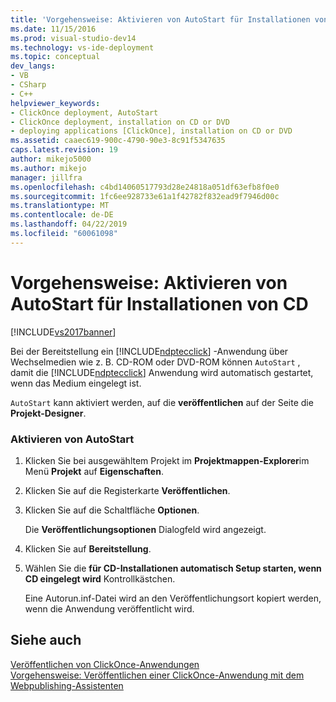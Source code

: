 ```yaml
---
title: 'Vorgehensweise: Aktivieren von AutoStart für Installationen von CD | Microsoft-Dokumentation'
ms.date: 11/15/2016
ms.prod: visual-studio-dev14
ms.technology: vs-ide-deployment
ms.topic: conceptual
dev_langs:
- VB
- CSharp
- C++
helpviewer_keywords:
- ClickOnce deployment, AutoStart
- ClickOnce deployment, installation on CD or DVD
- deploying applications [ClickOnce], installation on CD or DVD
ms.assetid: caaec619-900c-4790-90e3-8c91f5347635
caps.latest.revision: 19
author: mikejo5000
ms.author: mikejo
manager: jillfra
ms.openlocfilehash: c4bd14060517793d28e24818a051df63efb8f0e0
ms.sourcegitcommit: 1fc6ee928733e61a1f42782f832ead9f7946d00c
ms.translationtype: MT
ms.contentlocale: de-DE
ms.lasthandoff: 04/22/2019
ms.locfileid: "60061098"
---
```

# <a name="how-to-enable-autostart-for-cd-installations"></a>Vorgehensweise: Aktivieren von AutoStart für Installationen von CD
[!INCLUDE[vs2017banner](../includes/vs2017banner.md)]

Bei der Bereitstellung ein [!INCLUDE[ndptecclick](../includes/ndptecclick-md.md)] -Anwendung über Wechselmedien wie z. B. CD-ROM oder DVD-ROM können `AutoStart` , damit die [!INCLUDE[ndptecclick](../includes/ndptecclick-md.md)] Anwendung wird automatisch gestartet, wenn das Medium eingelegt ist.  
  
 `AutoStart` kann aktiviert werden, auf die **veröffentlichen** auf der Seite die **Projekt-Designer**.  
  
### <a name="to-enable-autostart"></a>Aktivieren von AutoStart  
  
1. Klicken Sie bei ausgewähltem Projekt im **Projektmappen-Explorer**im Menü **Projekt** auf **Eigenschaften**.  
  
2. Klicken Sie auf die Registerkarte **Veröffentlichen**.  
  
3. Klicken Sie auf die Schaltfläche **Optionen**.  
  
     Die **Veröffentlichungsoptionen** Dialogfeld wird angezeigt.  
  
4. Klicken Sie auf **Bereitstellung**.  
  
5. Wählen Sie die **für CD-Installationen automatisch Setup starten, wenn CD eingelegt wird** Kontrollkästchen.  
  
     Eine Autorun.inf-Datei wird an den Veröffentlichungsort kopiert werden, wenn die Anwendung veröffentlicht wird.  
  
## <a name="see-also"></a>Siehe auch  
 [Veröffentlichen von ClickOnce-Anwendungen](../deployment/publishing-clickonce-applications.md)   
 [Vorgehensweise: Veröffentlichen einer ClickOnce-Anwendung mit dem Webpublishing-Assistenten](../deployment/how-to-publish-a-clickonce-application-using-the-publish-wizard.md)
